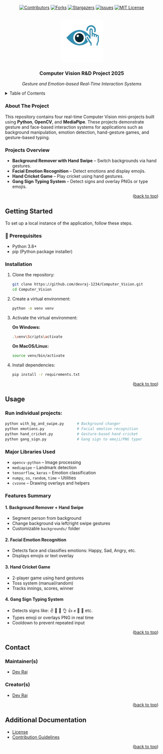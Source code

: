 <div id="top"></div>

<!-- PROJECT SHIELDS -->
<div align="center">

[![Contributors][contributors-shield]][contributors-url]
[![Forks][forks-shield]][forks-url]
[![Stargazers][stars-shield]][stars-url]
[![Issues][issues-shield]][issues-url]
[![MIT License][license-shield]][license-url]

</div>

<!-- PROJECT LOGO -->
<br />
<div align="center">
  <a href="https://github.com/devraj-1234/Computer_Vision">
    <img width="140" alt="project logo" src="/.github/logo.png">
  </a>

  <h3 align="center">Computer Vision R&D Project 2025</h3>

  <p align="center">
    <i>Gesture and Emotion-based Real-Time Interaction Systems</i>
  </p>
</div>


<details>
<summary>Table of Contents</summary>

- [About The Project](#about-the-project)
- [Getting Started](#getting-started)
  - [Prerequisites](#prerequisites)
  - [Installation](#installation)
- [Usage](#usage)
- [Contact](#contact)
  - [Maintainer(s)](#maintainers)
  - [Creator(s)](#creators)
- [Additional Documentation](#additional-documentation)

</details>



### About The Project


This repository contains four real-time Computer Vision mini-projects built using **Python**, **OpenCV**, and **MediaPipe**. These projects demonstrate gesture and face-based interaction systems for applications such as background manipulation, emotion detection, hand-gesture games, and gesture-based typing.

### Projects Overview

- **Background Remover with Hand Swipe** – Switch backgrounds via hand gestures.
- **Facial Emotion Recognition** – Detect emotions and display emojis.
- **Hand Cricket Game** – Play cricket using hand gestures.
- **Gang Sign Typing System** – Detect signs and overlay PNGs or type emojis.

<p align="right">(<a href="#top">back to top</a>)</p>



## Getting Started

To set up a local instance of the application, follow these steps.

### 🔧 Prerequisites

- Python 3.8+
- pip (Python package installer)

### Installation

1. Clone the repository:

   ```bash
   git clone https://github.com/devraj-1234/Computer_Vision.git
   cd Computer_Vision
   ```

2. Create a virtual environment:

   ```bash
   python -m venv venv
   ```

3. Activate the virtual environment:

   **On Windows:**

   ```bash
   .\venv\Scripts\activate
   ```

   **On MacOS/Linux:**

   ```bash
   source venv/bin/activate
   ```

4. Install dependencies:
   ```bash
   pip install -r requirements.txt
   ```

<p align="right">(<a href="#top">back to top</a>)</p>



## Usage

### Run individual projects:

```bash
python with_bg_and_swipe.py      # Background changer
python emotions.py               # Facial emotion recognition
python hand_cricket.py           # Gesture-based hand cricket
python gang_sign.py              # Gang sign to emoji/PNG typer
```

### Major Libraries Used

- `opencv-python` – Image processing
- `mediapipe` – Landmark detection
- `tensorflow`, `keras` – Emotion classification
- `numpy`, `os`, `random`, `time` – Utilities
- `cvzone` – Drawing overlays and helpers

### Features Summary

#### 1. Background Remover + Hand Swipe

- Segment person from background
- Change background via left/right swipe gestures
- Customizable `backgrounds/` folder

#### 2. Facial Emotion Recognition

- Detects face and classifies emotions: Happy, Sad, Angry, etc.
- Displays emojis or text overlay

#### 3. Hand Cricket Game

- 2-player game using hand gestures
- Toss system (manual/random)
- Tracks innings, scores, winner

#### 4. Gang Sign Typing System

- Detects signs like: ✌️ 🤘 👋 👌 👍 ✊ 🤙 🔫 etc.
- Types emoji or overlays PNG in real time
- Cooldown to prevent repeated input

<p align="right">(<a href="#top">back to top</a>)</p>



## Contact

### Maintainer(s)

- [Dev Raj](https://github.com/devraj-1234)

### Creator(s)

- [Dev Raj](https://github.com/devraj-1234)

<p align="right">(<a href="#top">back to top</a>)</p>


## Additional Documentation

- [License](/LICENSE.md)
- [Contribution Guidelines](/.github/CONTRIBUTING.md)

<p align="right">(<a href="#top">back to top</a>)</p>

<!-- MARKDOWN LINKS & IMAGES -->

[contributors-shield]: https://img.shields.io/github/contributors/devraj-1234/Computer_Vision.svg?style=for-the-badge
[contributors-url]: https://github.com/devraj-1234/Computer_Vision/graphs/contributors
[forks-shield]: https://img.shields.io/github/forks/devraj-1234/Computer_Vision.svg?style=for-the-badge
[forks-url]: https://github.com/devraj-1234/Computer_Vision/network/members
[stars-shield]: https://img.shields.io/github/stars/devraj-1234/Computer_Vision.svg?style=for-the-badge
[stars-url]: https://github.com/devraj-1234/Computer_Vision/stargazers
[issues-shield]: https://img.shields.io/github/issues/devraj-1234/Computer_Vision.svg?style=for-the-badge
[issues-url]: https://github.com/devraj-1234/Computer_Vision/issues
[license-shield]: https://img.shields.io/github/license/devraj-1234/Computer_Vision.svg?style=for-the-badge
[license-url]: https://github.com/devraj-1234/Computer_Vision/blob/main/LICENSE.md
